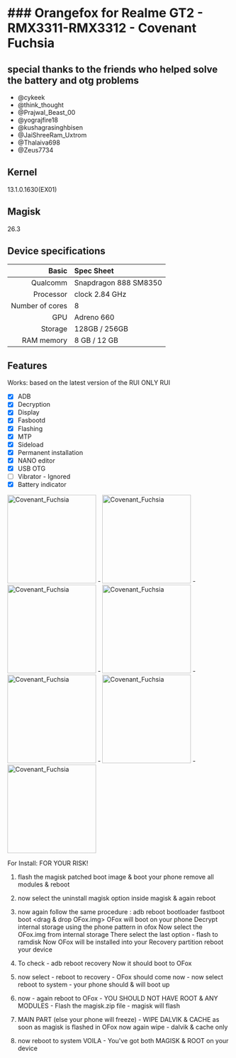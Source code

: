 # ### Orangefox for Realme GT2 - RMX3311-RMX3312 - Covenant Fuchsia

## special thanks to the friends who helped solve the battery and otg problems
 - @cykeek
 - @think_thought
 - @Prajwal_Beast_00
 - @yograjfire18
 - @kushagrasinghbisen
 - @JaiShreeRam_Uxtrom
 - @Thalaiva698
 - @Zeus7734

## Kernel
13.1.0.1630(EX01)

## Magisk
26.3

## Device specifications

Basic   | Spec Sheet
-------:|:-------------------------
Qualcomm | Snapdragon 888 SM8350
Processor| clock 2.84 GHz
Number of cores | 8
GPU | Adreno 660
Storage	| 128GB / 256GB 
RAM memory	| 8 GB / 12 GB

## Features

Works: based on the latest version of the RUI
ONLY RUI
- [X] ADB
- [X] Decryption
- [X] Display
- [X] Fasbootd
- [X] Flashing
- [X] MTP
- [X] Sideload
- [X] Permanent installation
- [X] NANO editor
- [X] USB OTG 
- [ ] Vibrator - Ignored
- [X] Battery indicator

<img src="https://i.ibb.co/vQ1KFnF/Screenshot-2023-10-07-02-13-07.png" alt="Covenant_Fuchsia" title="Covenant_Fuchsia" height="200"> - <img src="https://i.ibb.co/7n76r7m/Screenshot-2023-10-07-02-13-47.png" alt="Covenant_Fuchsia" title="Covenant_Fuchsia" height="200"> - <img src="https://i.ibb.co/cC0xMFt/Screenshot-2023-10-07-02-13-55.png" alt="Covenant_Fuchsia" title="Covenant_Fuchsia" height="200"> - <img src="https://i.ibb.co/Mk0F0F1/Screenshot-2023-10-07-02-14-04.png" alt="Covenant_Fuchsia" title="Covenant_Fuchsia" height="200"> - <img src="https://i.ibb.co/rG5MyxG/Screenshot-2023-10-07-02-14-24.png" alt="Covenant_Fuchsia" title="Covenant_Fuchsia" height="200"> - <img src="https://i.ibb.co/yQPwWch/Screenshot-2023-10-07-02-15-22.png" alt="Covenant_Fuchsia" title="Covenant_Fuchsia" height="200"> - <img src="https://i.ibb.co/rvswmTD/Screenshot-2023-10-07-02-15-39.png" alt="Covenant_Fuchsia" title="Covenant_Fuchsia" height="200">

For Install: FOR YOUR RISK!
1. flash the magisk patched boot image & boot your phone
remove all modules & reboot

2. now select the uninstall magisk option inside magisk & again reboot

3. now again follow the same procedure :
adb reboot bootloader
fastboot boot <drag & drop OFox.img>
OFox will boot on your phone
Decrypt internal storage using the phone pattern in ofox
Now select the OFox.img from internal storage
There select the last option - flash to ramdisk
Now OFox will be installed into your Recovery partition
reboot your device

4. To check - adb reboot recovery
Now it should boot to OFox

5. now select - reboot to recovery - OFox should come now - now select reboot to system - 
your phone should & will boot up

6. now - again reboot to OFox - YOU SHOULD NOT HAVE ROOT & ANY MODULES - Flash the magisk.zip file - magisk will flash

7. MAIN PART (else your phone will freeze) - WIPE DALVIK & CACHE as soon as magisk is flashed in OFox 
now again wipe - dalvik & cache only 

8. now reboot to system
VOILA - You've got both MAGISK & ROOT on your device
